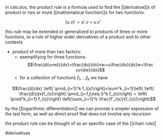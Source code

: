 in calculus, the product rule is a formula used to find the [[derivative]]s of product or two or more [[mathematical function]]s
for two functions:

$$(u.v)'=u'.v+u.v'$$

this rule may be extended or generalized to products of three or more functions, to a rule of higher order derivatives of a product and to other contexts
 - product of more than two factors:
	- exemplifying  for three functions:
$$\frac{d(uvw)}{dx}=\frac{du}{dx}vw+u\frac{dv}{dx}w+\frac uv{dw}{dx}$$
	- for a collection of functions $f_1,\ldots f_k$ we have
	
$$\frac{d}{dx} \left[ \prod_{i=1}^k f_i(x)\right]=\sum^k_{i=1}\left( \left( \frac{d}{dx}f_i(x)\right) \prod_{j=1,j\neq i}^k f_j(x)\right) = \left( \prod^k_{i=1} f_i(x)\right)  \left(\sum_{i=1}^k \frac{f'_i(x)}{f_i(x)}\right)$$

by the [[logarithmic differentiation]] we can provide a simpler expression of the last form, as well as direct proof that does not involve any recursion

the product rule can be thought of as an specific case of the [[chain rule]]

#derivatives 